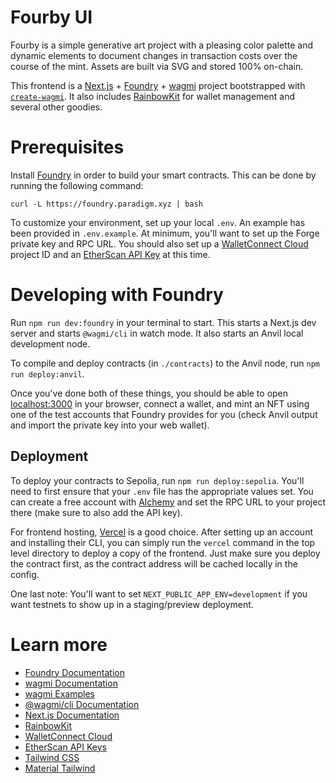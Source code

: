 # Fourby UI

Fourby is a simple generative art project with a pleasing color palette and dynamic elements to document changes in transaction costs over the course of the mint. Assets are built via SVG and stored 100% on-chain.

This frontend is a [Next.js](https://nextjs.org) + [Foundry](https://book.getfoundry.sh/) + [wagmi](https://wagmi.sh) project bootstrapped with [`create-wagmi`](https://github.com/wagmi-dev/wagmi/tree/main/packages/create-wagmi). It also includes [RainbowKit](https://www.rainbowkit.com/) for wallet management and several other goodies.

# Prerequisites

Install [Foundry](https://book.getfoundry.sh/getting-started/installation) in order to build your smart contracts. This can be done by running the following command:

```
curl -L https://foundry.paradigm.xyz | bash
```

To customize your environment, set up your local `.env`. An example has been provided in `.env.example`. At minimum, you'll want to set up the Forge private key and RPC URL. You should also set up a [WalletConnect Cloud](https://cloud.walletconnect.com/) project ID and an [EtherScan API Key](https://info.etherscan.com/api-keys/) at this time.

# Developing with Foundry

Run `npm run dev:foundry` in your terminal to start. This starts a Next.js dev server and starts `@wagmi/cli` in watch mode. It also starts an Anvil local development node.

To compile and deploy contracts (in `./contracts`) to the Anvil node, run `npm run deploy:anvil`.

Once you've done both of these things, you should be able to open [localhost:3000](http://localhost:3000) in your browser, connect a wallet, and mint an NFT using one of the test accounts that Foundry provides for you (check Anvil output and import the private key into your web wallet).

## Deployment

To deploy your contracts to Sepolia, run `npm run deploy:sepolia`. You'll need to first ensure that your `.env` file has the appropriate values set. You can create a free account with [Alchemy](https://www.alchemy.com/) and set the RPC URL to your project there (make sure to also add the API key).

For frontend hosting, [Vercel](https://vercel.com) is a good choice. After setting up an account and installing their CLI, you can simply run the `vercel` command in the top level directory to deploy a copy of the frontend. Just make sure you deploy the contract first, as the contract address will be cached locally in the config.

One last note: You'll want to set `NEXT_PUBLIC_APP_ENV=development` if you want testnets to show up in a staging/preview deployment.

# Learn more

- [Foundry Documentation](https://book.getfoundry.sh/)
- [wagmi Documentation](https://wagmi.sh)
- [wagmi Examples](https://wagmi.sh/examples/connect-wallet)
- [@wagmi/cli Documentation](https://wagmi.sh/cli)
- [Next.js Documentation](https://nextjs.org/docs)
- [RainbowKit](https://www.rainbowkit.com/)
- [WalletConnect Cloud](https://cloud.walletconnect.com/)
- [EtherScan API Keys](https://info.etherscan.com/api-keys/)
- [Tailwind CSS](https://tailwindcss.com/)
- [Material Tailwind](https://www.material-tailwind.com/)
